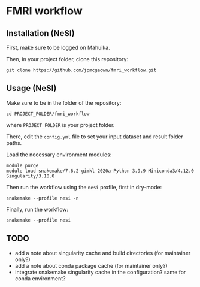 # FMRI workflow


## Installation (NeSI)

First, make sure to be logged on Mahuika.

Then, in your project folder, clone this repository:

```
git clone https://github.com/jpmcgeown/fmri_workflow.git
```


## Usage (NeSI)

Make sure to be in the folder of the repository:

```
cd PROJECT_FOLDER/fmri_workflow
```

where `PROJECT_FOLDER` is your project folder.

There, edit the `config.yml` file to set your input dataset and result folder paths.

Load the necessary environment modules:

```
module purge
module load snakemake/7.6.2-gimkl-2020a-Python-3.9.9 Miniconda3/4.12.0 Singularity/3.10.0
```

Then run the workflow using the `nesi` profile, first in dry-mode:

```
snakemake --profile nesi -n
```

Finally, run the workflow:

```
snakemake --profile nesi
```


## TODO

- add a note about singularity cache and build directories (for maintainer only?)
- add a note about conda package cache (for maintainer only?)
- integrate snakemake singularity cache in the configuration? same for conda environment?

